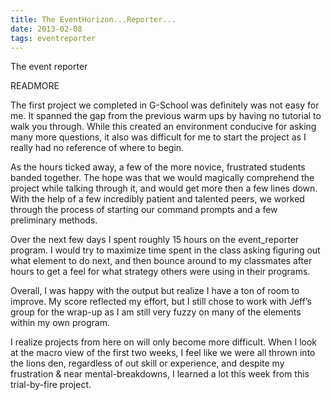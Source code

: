 ```yaml
---
title: The EventHorizon...Reporter...
date: 2013-02-08 
tags: eventreporter
---
```


The event reporter 

READMORE


The first project we completed in G-School was definitely was not easy for me. It spanned the gap from the previous warm ups by having no tutorial to walk you through. While this created an environment conducive for asking many more questions, it also was difficult for me to start the project as I really had no reference of where to begin. 

As the hours ticked away, a few of the more novice, frustrated students banded together. The hope was that we would magically comprehend the project while talking through it, and would get more then a few lines down. With the help of a few incredibly patient and talented peers, we worked through the process of starting our command prompts and a few preliminary methods.

Over the next few days I spent roughly 15 hours on the event_reporter program. I would try to maximize time spent in the class asking figuring out what element to do next, and then bounce around to my classmates after hours to get a feel for what strategy others were using in their programs. 

Overall, I was happy with the output but realize I have a ton of room to improve. My score reflected my effort, but I still chose to work with Jeff’s group for the wrap-up as I am still very fuzzy on many of the elements within my own program. 

I realize projects from here on will only become more difficult. When I look at the macro view of the first two weeks, I feel like we were all thrown into the lions den, regardless of out skill or experience, and despite my frustration & near mental-breakdowns, I learned a lot this week from this trial-by-fire project.